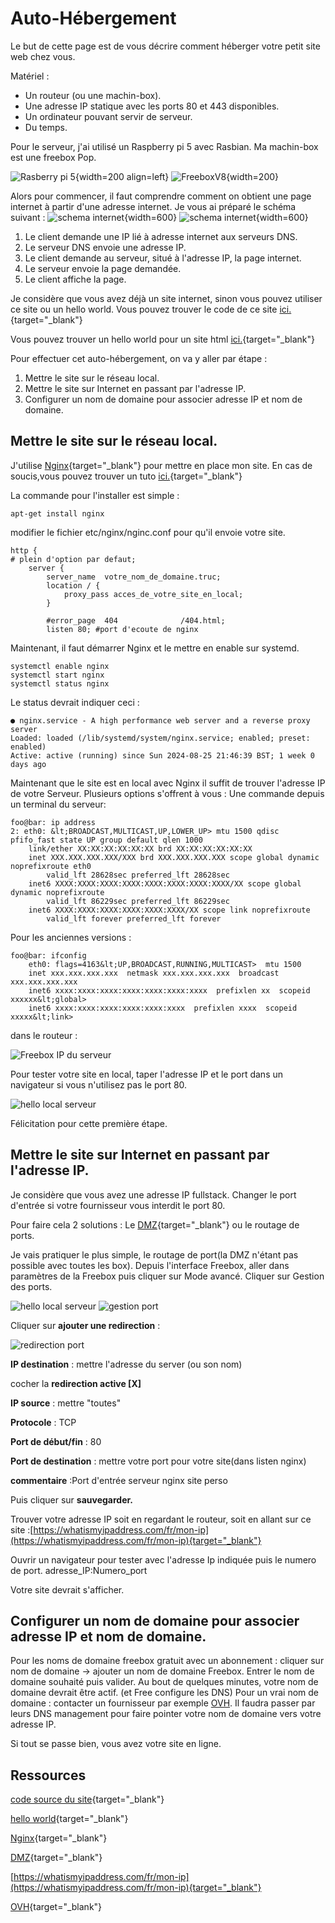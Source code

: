 # Auto-Hébergement

Le but de cette page est de vous décrire comment héberger votre petit site web chez vous.

Matériel :

- Un routeur (ou une machin-box).
- Une adresse IP statique avec les ports 80 et 443 disponibles.
- Un ordinateur pouvant servir de serveur.
- Du temps.

Pour le serveur, j'ai utilisé un Raspberry pi 5 avec Rasbian. Ma machin-box est une freebox Pop.

![Rasberry pi 5](autohebergement/23551-Raspberry-Pi-5-8G.jpg){width=200 align=left}
![FreeboxV8](autohebergement/Freebox_Pop_Server_V8.jpg){width=200}


Alors pour commencer, il faut comprendre comment on obtient une page internet à partir d'une adresse internet. Je vous ai préparé le schéma suivant :
![schema internet](autohebergement/fonctionnement_internet.png#only-light){width=600}
![schema internet](autohebergement/fonctionnement_internet_dark.png#only-dark){width=600}

1. Le client demande une IP lié à adresse internet aux serveurs DNS.
1. Le serveur DNS envoie une adresse IP.
1. Le client demande au serveur, situé à l'adresse IP, la page internet.
1. Le serveur envoie la page demandée.
1. Le client affiche la page.

Je considère que vous avez déjà un site internet, sinon vous pouvez utiliser ce site ou un hello world.
Vous pouvez trouver le code de ce site [ici.](https://github.com/barrmath/piweb2){target="_blank"}

Vous pouvez trouver un hello world pour un site html [ici.](https://www.educative.io/answers/how-to-write-hello-world-in-html){target="_blank"}

Pour effectuer cet auto-hébergement, on va y aller par étape :
    
1. Mettre le site sur le réseau local.
1. Mettre le site sur Internet en passant par l'adresse IP.
1. Configurer un nom de domaine pour associer adresse IP et nom de domaine.
    
## Mettre le site sur le réseau local.

J'utilise [Nginx](https://nginx.org/en/){target="_blank"} pour mettre en place mon site.
En cas de soucis,vous pouvez trouver un tuto [ici.](http://nginx.org/en/docs/beginners_guide.html){target="_blank"}

La commande pour l'installer est simple :

```shell
apt-get install nginx
```

modifier le fichier etc/nginx/nginc.conf pour qu'il envoie votre site.
```nginx
http {
# plein d'option par defaut;          
    server {
        server_name  votre_nom_de_domaine.truc;
        location / {
            proxy_pass acces_de_votre_site_en_local;
        }

        #error_page  404              /404.html;
        listen 80; #port d'ecoute de nginx
```

Maintenant, il faut démarrer Nginx et le mettre en enable sur systemd.

```shell
systemctl enable nginx
systemctl start nginx
systemctl status nginx
```

Le status devrait indiquer ceci :

```shell
● nginx.service - A high performance web server and a reverse proxy server
Loaded: loaded (/lib/systemd/system/nginx.service; enabled; preset: enabled)
Active: active (running) since Sun 2024-08-25 21:46:39 BST; 1 week 0 days ago
```

Maintenant que le site est en local avec Nginx il suffit de trouver l'adresse IP de votre Serveur.
Plusieurs options s'offrent à vous :
Une commande depuis un terminal du serveur:

```shell
foo@bar: ip address
2: eth0: &lt;BROADCAST,MULTICAST,UP,LOWER_UP> mtu 1500 qdisc pfifo_fast state UP group default qlen 1000
    link/ether XX:XX:XX:XX:XX:XX brd XX:XX:XX:XX:XX:XX
    inet XXX.XXX.XXX.XXX/XXX brd XXX.XXX.XXX.XXX scope global dynamic noprefixroute eth0
        valid_lft 28628sec preferred_lft 28628sec
    inet6 XXXX:XXXX:XXXX:XXXX:XXXX:XXXX:XXXX:XXXX/XX scope global dynamic noprefixroute 
        valid_lft 86229sec preferred_lft 86229sec
    inet6 XXXX:XXXX:XXXX:XXXX:XXXX:XXXX/XX scope link noprefixroute 
        valid_lft forever preferred_lft forever
```
Pour les anciennes versions :
```shell
foo@bar: ifconfig
    eth0: flags=4163&lt;UP,BROADCAST,RUNNING,MULTICAST>  mtu 1500
    inet xxx.xxx.xxx.xxx  netmask xxx.xxx.xxx.xxx  broadcast xxx.xxx.xxx.xxx
    inet6 xxxx:xxxx:xxxx:xxxx:xxxx:xxxx:xxxx  prefixlen xx  scopeid xxxxxx&lt;global>
    inet6 xxxx:xxxx:xxxx:xxxx:xxxx:xxxx  prefixlen xxxx  scopeid xxxxx&lt;link>
```

dans le routeur :

![Freebox IP du serveur](autohebergement/freeboxosIPPI.png)

Pour tester votre site en local, taper l'adresse IP et le port dans un navigateur si vous n'utilisez pas le port 80.

![hello local serveur](autohebergement/hello_local.png)


Félicitation pour cette première étape.


## Mettre le site sur Internet en passant par l'adresse IP.


Je considère que vous avez une adresse IP fullstack. Changer le port d'entrée si votre fournisseur vous interdit le port 80.

Pour faire cela 2 solutions :
Le [DMZ](https://fr.wikipedia.org/wiki/Zone_d%C3%A9militaris%C3%A9e_(informatique)){target="_blank"} ou le routage de ports.

Je vais pratiquer le plus simple, le routage de port(la DMZ n'étant pas possible avec toutes les box).
Depuis l'interface Freebox, aller dans paramètres de la Freebox puis cliquer sur Mode avancé.
Cliquer sur Gestion des ports.

![hello local serveur](autohebergement/menu_routage.png)
![gestion port](autohebergement/Gestion_ports.png)

Cliquer sur **ajouter une redirection** :

![redirection port](autohebergement/Redirection_port.png)

**IP destination** : mettre l'adresse du server (ou son nom)

cocher la **redirection active [X]**

**IP source** : mettre "toutes"

**Protocole** : TCP

**Port de début/fin** : 80

**Port de destination** : mettre votre port pour votre site(dans listen nginx)

**commentaire** :Port d'entrée serveur nginx site perso

Puis cliquer sur **sauvegarder.**

Trouver votre adresse IP soit en regardant le routeur, soit en allant sur ce site :[https://whatismyipaddress.com/fr/mon-ip](https://whatismyipaddress.com/fr/mon-ip){target="_blank"}

Ouvrir un navigateur pour tester avec l'adresse Ip indiquée puis le numero de port. adresse_IP:Numero_port

Votre site devrait s'afficher.


## Configurer un nom de domaine pour associer adresse IP et nom de domaine.


Pour les noms de domaine freebox gratuit avec un abonnement : cliquer sur nom de domaine -> ajouter un nom de domaine Freebox.
Entrer le nom de domaine souhaité puis valider. Au bout de quelques minutes, votre nom de domaine devrait être actif. (et Free configure les DNS)
Pour un vrai nom de domaine : contacter un fournisseur par exemple <a href="https://www.ovhcloud.com/fr/domains/" target="_blank">OVH</a>.
Il faudra passer par leurs DNS management pour faire pointer votre nom de domaine vers votre adresse IP.

Si tout se passe bien, vous avez votre site en ligne.

## Ressources

[code source du site](https://github.com/barrmath/piweb2){target="_blank"}

[hello world](https://www.educative.io/answers/how-to-write-hello-world-in-html){target="_blank"}

[Nginx](https://nginx.org/en/){target="_blank"}

[DMZ](https://fr.wikipedia.org/wiki/Zone_d%C3%A9militaris%C3%A9e_(informatique)){target="_blank"}

[https://whatismyipaddress.com/fr/mon-ip](https://whatismyipaddress.com/fr/mon-ip){target="_blank"}

[OVH](https://www.ovhcloud.com/fr/domains/){target="_blank"}
